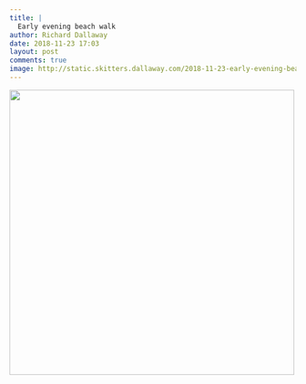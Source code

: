 ```yaml
---
title: |
  Early evening beach walk
author: Richard Dallaway
date: 2018-11-23 17:03
layout: post
comments: true
image: http://static.skitters.dallaway.com/2018-11-23-early-evening-beach-walk-thumb-1-IMG_6974.jpg
---
```


<div>
        <a href="http://static.skitters.dallaway.com/2018-11-23-early-evening-beach-walk-fullsize-1-IMG_6974.jpg">
          <img src="http://static.skitters.dallaway.com/2018-11-23-early-evening-beach-walk-thumb-1-IMG_6974.jpg" width="500" height="500"/>
        </a>
      </div>



  

      
